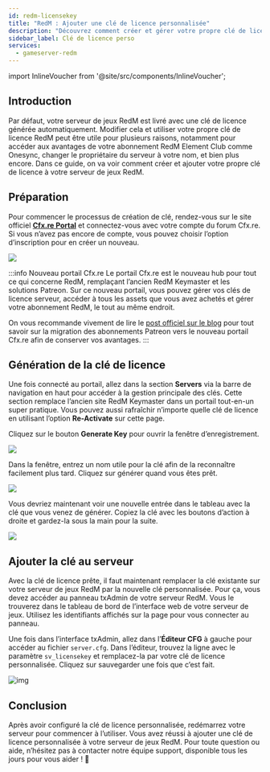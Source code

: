 ```yaml
---
id: redm-licensekey
title: "RedM : Ajouter une clé de licence personnalisée"
description: "Découvrez comment créer et gérer votre propre clé de licence RedM pour débloquer les avantages d’abonnement et personnaliser la configuration de votre serveur → En savoir plus maintenant"
sidebar_label: Clé de licence perso
services:
  - gameserver-redm
---
```


import InlineVoucher from '@site/src/components/InlineVoucher';

## Introduction

Par défaut, votre serveur de jeux RedM est livré avec une clé de licence générée automatiquement. Modifier cela et utiliser votre propre clé de licence RedM peut être utile pour plusieurs raisons, notamment pour accéder aux avantages de votre abonnement RedM Element Club comme Onesync, changer le propriétaire du serveur à votre nom, et bien plus encore. Dans ce guide, on va voir comment créer et ajouter votre propre clé de licence à votre serveur de jeux RedM.

<InlineVoucher />

## Préparation

Pour commencer le processus de création de clé, rendez-vous sur le site officiel **[Cfx.re Portal](https://portal.cfx.re/)** et connectez-vous avec votre compte du forum Cfx.re. Si vous n’avez pas encore de compte, vous pouvez choisir l’option d’inscription pour en créer un nouveau.

![](https://screensaver01.zap-hosting.com/index.php/s/j5onRjCSN42dbie/preview)

:::info Nouveau portail Cfx.re
Le portail Cfx.re est le nouveau hub pour tout ce qui concerne RedM, remplaçant l’ancien RedM Keymaster et les solutions Patreon. Sur ce nouveau portail, vous pouvez gérer vos clés de licence serveur, accéder à tous les assets que vous avez achetés et gérer votre abonnement RedM, le tout au même endroit.

On vous recommande vivement de lire le [post officiel sur le blog](https://forum.cfx.re/t/introducing-the-cfx-re-portal/5287316/) pour tout savoir sur la migration des abonnements Patreon vers le nouveau portail Cfx.re afin de conserver vos avantages.
:::

## Génération de la clé de licence

Une fois connecté au portail, allez dans la section **Servers** via la barre de navigation en haut pour accéder à la gestion principale des clés. Cette section remplace l’ancien site RedM Keymaster dans un portail tout-en-un super pratique. Vous pouvez aussi rafraîchir n’importe quelle clé de licence en utilisant l’option **Re-Activate** sur cette page.

Cliquez sur le bouton **Generate Key** pour ouvrir la fenêtre d’enregistrement.

![](https://screensaver01.zap-hosting.com/index.php/s/JQ6dkNHZcBD4e4B/preview)

Dans la fenêtre, entrez un nom utile pour la clé afin de la reconnaître facilement plus tard. Cliquez sur générer quand vous êtes prêt.

![](https://screensaver01.zap-hosting.com/index.php/s/3cYyRo7pgzQraz2/preview)

Vous devriez maintenant voir une nouvelle entrée dans le tableau avec la clé que vous venez de générer. Copiez la clé avec les boutons d’action à droite et gardez-la sous la main pour la suite.

![](https://screensaver01.zap-hosting.com/index.php/s/3Hd8tQqJA4xPKWk/preview)

## Ajouter la clé au serveur

Avec la clé de licence prête, il faut maintenant remplacer la clé existante sur votre serveur de jeux RedM par la nouvelle clé personnalisée. Pour ça, vous devez accéder au panneau txAdmin de votre serveur RedM. Vous le trouverez dans le tableau de bord de l’interface web de votre serveur de jeux. Utilisez les identifiants affichés sur la page pour vous connecter au panneau.

Une fois dans l’interface txAdmin, allez dans l’**Éditeur CFG** à gauche pour accéder au fichier `server.cfg`. Dans l’éditeur, trouvez la ligne avec le paramètre `sv_licensekey` et remplacez-la par votre clé de licence personnalisée. Cliquez sur sauvegarder une fois que c’est fait.

![img](https://screensaver01.zap-hosting.com/index.php/s/KKQ8aRBKo9246yR/preview)

## Conclusion

Après avoir configuré la clé de licence personnalisée, redémarrez votre serveur pour commencer à l’utiliser. Vous avez réussi à ajouter une clé de licence personnalisée à votre serveur de jeux RedM. Pour toute question ou aide, n’hésitez pas à contacter notre équipe support, disponible tous les jours pour vous aider ! 🙂

<InlineVoucher />